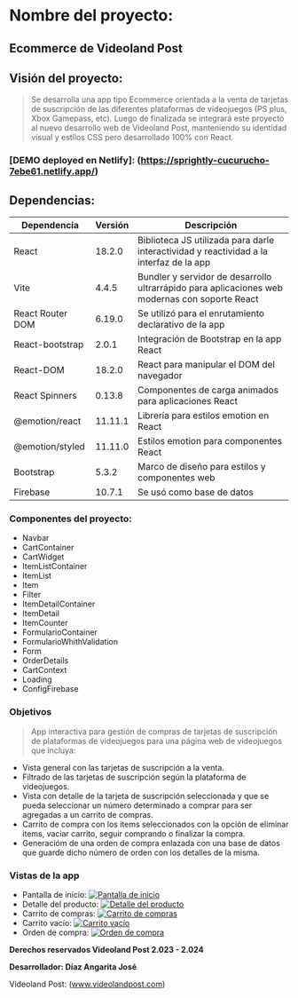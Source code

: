 # Nombre del proyecto:

## **Ecommerce de Videoland Post**

## Visión del proyecto:

> Se desarrolla una app tipo Ecommerce orientada a la venta de tarjetas de suscripción
> de las diferentes plataformas de videojuegos (PS plus, Xbox Gamepass, etc).
> Luego de finalizada se integrará este proyecto al nuevo desarrollo web de Videoland Post,
> manteniendo su identidad visual y estilos CSS pero desarrollado 100% con React.

### [DEMO deployed en Netlify]: (https://sprightly-cucurucho-7ebe61.netlify.app/)

## Dependencias:

| Dependencia      | Versión | Descripción                                                                                    |
| ---------------- | ------- | ---------------------------------------------------------------------------------------------- |
| React            | 18.2.0  | Biblioteca JS utilizada para darle interactividad y reactividad a la interfaz de la app        |
| Vite             | 4.4.5   | Bundler y servidor de desarrollo ultrarrápido para aplicaciones web modernas con soporte React |
| React Router DOM | 6.19.0  | Se utilizó para el enrutamiento declarativo de la app                                          |
| React-bootstrap  | 2.0.1   | Integración de Bootstrap en la app React                                                       |
| React-DOM        | 18.2.0  | React para manipular el DOM del navegador                                                      |
| React Spinners   | 0.13.8  | Componentes de carga animados para aplicaciones React                                          |
| @emotion/react   | 11.11.1 | Librería para estilos emotion en React                                                         |
| @emotion/styled  | 11.11.0 | Estilos emotion para componentes React                                                         |
| Bootstrap        | 5.3.2   | Marco de diseño para estilos y componentes web                                                 |
| Firebase         | 10.7.1  | Se usó como base de datos                                                                      |

### Componentes del proyecto:

- Navbar
- CartContainer
- CartWidget
- ItemListContainer
- ItemList
- Item
- Filter
- ItemDetailContainer
- ItemDetail
- ItemCounter
- FormularioContainer
- FormularioWhithValidation
- Form
- OrderDetails
- CartContext
- Loading
- ConfigFirebase

### Objetivos

> App interactiva para gestión de compras de tarjetas de suscripción de plataformas de videojuegos para una página web de videojuegos que incluya:

- Vista general con las tarjetas de suscripción a la venta.
- Filtrado de las tarjetas de suscripción según la plataforma de videojuegos.
- Vista con detalle de la tarjeta de suscripción seleccionada y que se pueda seleccionar un número determinado a comprar para ser agregadas a un carrito de compras.
- Carrito de compra con los items seleccionados con la opción de eliminar items, vaciar carrito, seguir comprando o finalizar la compra.
- Generacióm de una orden de compra enlazada con una base de datos que guarde dicho número de orden con los detalles de la misma.

### Vistas de la app

- Pantalla de inicio: [![Pantalla de inicio](https://i.ibb.co/stNVLSw/pantalla-Inicio.jpg)](https://i.ibb.co/stNVLSw/pantalla-Inicio.jpg)
- Detalle del producto: [![Detalle del producto](https://i.ibb.co/qxC2pM7/detalle-Producto.jpg)](https://i.ibb.co/qxC2pM7/detalle-Producto.jpg)
- Carrito de compras: [![Carrito de compras](https://i.ibb.co/QFx9q7k/carrito-Compras.jpg)](https://i.ibb.co/QFx9q7k/carrito-Compras.jpg)
- Carrito vacío: [![Carrito vacío](https://i.ibb.co/XXwhfW1/carrito-Vacio.jpg)](https://i.ibb.co/XXwhfW1/carrito-Vacio.jpg)
- Orden de compra: [![Orden de compra](https://i.ibb.co/t4270h9/orden-Compra.jpg)](https://i.ibb.co/t4270h9/orden-Compra.jpg)

**Derechos reservados Videoland Post 2.023 - 2.024**

**Desarrollador: Díaz Angarita José**

Videoland Post: (www.videolandpost.com)
